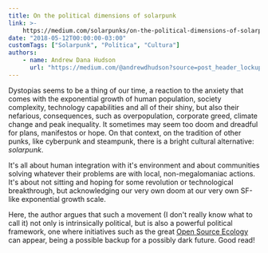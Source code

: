 ```yaml
---
title: On the political dimensions of solarpunk
link: >-
    https://medium.com/solarpunks/on-the-political-dimensions-of-solarpunk-c5a7b4bf8df4
date: "2018-05-12T00:00:00-03:00"
customTags: ["Solarpunk", "Política", "Cultura"]
authors:
    - name: Andrew Dana Hudson
      url: "https://medium.com/@andrewdhudson?source=post_header_lockup"
---
```


Dystopias seems to be a thing of our time, a reaction to the anxiety that comes with the exponential growth of human population, society complexity, technology capabilities and all of their shiny, but also their nefarious, consequences, such as overpopulation, corporate greed, climate change and peak inequality. It sometimes may seem too doom and dreadful for plans, manifestos or hope. On that context, on the tradition of other punks, like cyberpunk and steampunk, there is a bright cultural alternative: _solarpunk_.

It's all about human integration with it's environment and about communities solving whatever their problems are with local, non-megalomaniac actions. It's about not sitting and hoping for some revolution or technological breakthrough, but acknowledging our very own doom at our very own SF-like exponential growth scale.

Here, the author argues that such a movement (I don't really know what to call it) not only is intrinsically political, but is also a powerful political framework, one where initiatives such as the great [Open Source Ecology](http://opensourceecology.org/) can appear, being a possible backup for a possibly dark future. Good read!
